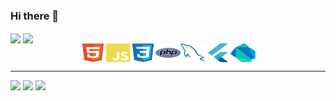 ### Hi there 👋
<div>
<img align="center" height="180" width="" src="https://github-readme-stats.vercel.app/api?username=EliveltonCotrim&show_icons=true&theme=dark"/>
<img align="center" height="180" width="" src="https://github-readme-stats.vercel.app/api/top-langs/?username=EliveltonCotrim&layout=compact&show_icons=true&theme=dark">
</div>
         

<div style="display: inline_block; display: flex; justify-content: center; align-items: center;"><br>  
  <img align="center" alt="Elivelton-HTML" height="30" width="40" src="https://raw.githubusercontent.com/devicons/devicon/master/icons/html5/html5-original.svg">
  <img align="center" alt="Elivelton-Js" height="30" width="40" src="https://raw.githubusercontent.com/devicons/devicon/master/icons/javascript/javascript-plain.svg">
  <img align="center" alt="Elivelton-CSS" height="30" width="40" src="https://raw.githubusercontent.com/devicons/devicon/master/icons/css3/css3-original.svg">
  <img align="center" alt="Elivelton-PHP" height="30" width="40" src="https://raw.githubusercontent.com/devicons/devicon/master/icons/php/php-original.svg">
  <img align="center" alt="Elivelton-Mysql" height="30" width="40" src="https://raw.githubusercontent.com/devicons/devicon/master/icons/mysql/mysql-original.svg">
  <img align="center" alt="Elivelton-Flutter" height="30" width="40" src="https://raw.githubusercontent.com/devicons/devicon/master/icons/flutter/flutter-original.svg">
  <img align="center" alt="Elivelton-Dart" height="30" width="40" src="https://raw.githubusercontent.com/devicons/devicon/master/icons/dart/dart-original.svg">
         
</div>
<hr>
<div>  
  <a href="https://www.instagram.com/eliveltoncotrim_/" target="_blank"><img src="https://img.shields.io/badge/-Instagram-%23E4405F?style=for-the-badge&logo=instagram&logoColor=white" target="_blank"></a> 
  <a href = "mailto:elivelton.gbi@gmail.com"><img src="https://img.shields.io/badge/-Gmail-%23333?style=for-the-badge&logo=gmail&logoColor=white" target="_blank"></a>
  <a href="www.linkedin.com/in/elivelton-xavier-cotrim-b73840210" target="_blank"><img src="https://img.shields.io/badge/-LinkedIn-%230077B5?style=for-the-badge&logo=linkedin&logoColor=white target="_blank"></a>   
</div>
<!--
**EliveltonCotrim/EliveltonCotrim** is a ✨ _special_ ✨ repository because its `README.md` (this file) appears on your GitHub profile.

Here are some ideas to get you started:

- 🔭 I’m currently working on ...
- 🌱 I’m currently learning ...
- 👯 I’m looking to collaborate on ...
- 🤔 I’m looking for help with ...
- 💬 Ask me about ...
- 📫 How to reach me: ...
- 😄 Pronouns: ...
- ⚡ Fun fact: ...
-->
